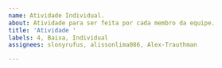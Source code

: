 ```yaml
---
name: Atividade Individual.
about: Atividade para ser feita por cada membro da equipe.
title: 'Atividade '
labels: 4, Baixa, Individual
assignees: slonyrufus, alissonlima086, Alex-Trauthman

---
```



